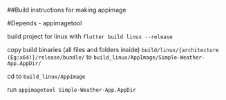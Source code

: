 ##Build instructions for making appimage

#Depends - appimagetool

build project for linux with `flutter build linux --release`

copy build binaries (all files and folders inside) `build/linux/{architecture (Eg:x64)}/release/bundle/` to `build_linux/AppImage/Simple-Weather-App.AppDir/`

cd to `build_linux/AppImage`

run `appimagetool Simple-Weather-App.AppDir`


